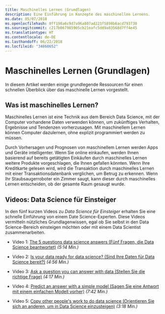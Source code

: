 ```yaml
---
title: Maschinelles Lernen (Grundlagen)
description: Eine Einführung in Konzepte des maschinellen Lernens.
ms.date: 05/07/2018
ms.openlocfilehash: 0ff198a6c9d7a96a807ad223f5898b6acd793730
ms.sourcegitcommit: c217b067985905cb21eafc5dd9a83568d7ff4e45
ms.translationtype: HT
ms.contentlocale: de-DE
ms.lasthandoff: 06/22/2018
ms.locfileid: "34860652"
---
```

# <a name="machine-learning-basics"></a>Maschinelles Lernen (Grundlagen)

In diesem Artikel werden einige grundlegende Ressourcen für einen schnellen Überblick über das maschinelle Lernen vorgestellt.

## <a name="what-is-machine-learning"></a>Was ist maschinelles Lernen?

Maschinelles Lernen ist eine Technik aus dem Bereich Data Science, mit der Computer vorhandene Daten verwenden können, um zukünftiges Verhalten, Ergebnisse und Tendenzen vorherzusagen. Mit maschinellem Lernen können Computer dazulernen, ohne explizit programmiert werden zu müssen.

Durch Vorhersagen und Prognosen von maschinellem Lernen werden Apps und Geräte intelligenter. Wenn Sie online einkaufen, werden Ihnen basierend auf bereits getätigten Einkäufen durch maschinelles Lernen weitere Produkte vorgeschlagen, die Ihnen gefallen könnten. Wenn Ihre Kreditkarte gelesen wird, wird die Transaktion durch maschinelles Lernen mit einer Transaktionsdatenbank verglichen, um Betrug zu erkennen. Wenn Ihr Staubsaugerroboter ein Zimmer saugt, kann dieser durch maschinelles Lernen entscheiden, ob der gesamte Raum gesaugt wurde.

## <a name="data-science-for-beginners-videos"></a>Videos: Data Science für Einsteiger

In den fünf kurzen Videos zu *Data Science für Einsteiger* erhalten Sie eine schnelle Einführung von einem Date Science-Experten. Diese Videos vermitteln nützliches Grundlagenwissen, egal ob Sie selbst in den Data Science-Bereich einsteigen möchten oder mit einem Data Scientist zusammenarbeiten.

* Video 1: [The 5 questions data science answers (Fünf Fragen, die Data Science beantwortet)](https://docs.microsoft.com/azure/machine-learning/studio/data-science-for-beginners-the-5-questions-data-science-answers) *(5:14 Min.)*

* Video 2: [Is your data ready for data science? (Sind Ihre Daten für Data Science bereit?)](https://docs.microsoft.com/azure/machine-learning/studio/data-science-for-beginners-is-your-data-ready-for-data-science) *(4:56 Min.)*

* Video 3: [Ask a question you can answer with data (Stellen Sie die richtige Frage)](https://docs.microsoft.com/azure/machine-learning/studio/data-science-for-beginners-ask-a-question-you-can-answer-with-data) *(4:17 Min.)*

* Video 4: [Predict an answer with a simple model (Sagen Sie eine Antwort mit einem einfachen Modell vorher)](https://docs.microsoft.com/azure/machine-learning/studio/data-science-for-beginners-predict-an-answer-with-a-simple-model) *(7:42 Min.)*

* Video 5: [Copy other people's work to do data science (Orientieren Sie sich an anderen, um in Data Science einzusteigen)](https://docs.microsoft.com/azure/machine-learning/studio/data-science-for-beginners-copy-other-peoples-work-to-do-data-science) *(3:18 Min.)*
